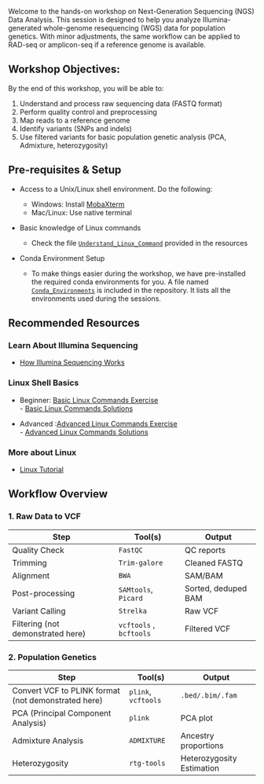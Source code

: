 Welcome to the hands-on workshop on Next-Generation Sequencing (NGS) Data Analysis. This session is designed to help you analyze Illumina-generated whole-genome resequencing (WGS) data for population genetics.
With minor adjustments, the same workflow can be applied to RAD-seq or amplicon-seq if a reference genome is available.

## Workshop Objectives: 

By the end of this workshop, you will be able to:

1. Understand and process raw sequencing data (FASTQ format)
2. Perform quality control and preprocessing
3. Map reads to a reference genome
4. Identify variants (SNPs and indels)
5. Use filtered variants for basic population genetic analysis (PCA, Admixture, heterozygosity)


## Pre-requisites & Setup

- Access to a Unix/Linux shell environment. Do the following:
  - Windows: Install [MobaXterm](https://mobaxterm.mobatek.net)  
  - Mac/Linux: Use native terminal  

- Basic knowledge of Linux commands  
  - Check the file [`Understand_Linux_Command`](https://github.com/PoODL-CES/GIAS2025_NCBS/blob/main/Understand_Linux_Command)
 provided in the resources  

- Conda Environment Setup  
  - To make things easier during the workshop, we have pre-installed the required conda environments for you. A file named [`Conda_Environments`](https://github.com/PoODL-CES/GIAS2025_NCBS/blob/main/Conda_Environments) is included in the repository. It lists all the environments used during the sessions.

## Recommended Resources

###  Learn About Illumina Sequencing

- [How Illumina Sequencing Works](https://www.youtube.com/watch?v=fCd6B5HRaZ8&t=238s)

###  Linux Shell Basics

- Beginner: [Basic Linux Commands Exercise](https://github.com/PoODL-CES/Genomics_learning_workshop/blob/main/Linux_basics.sh) \
            - [Basic Linux Commands Solutions](https://github.com/PoODL-CES/Genomics_learning_workshop/blob/main/Linux_basics_solutions.sh)

- Advanced :[Advanced Linux Commands Exercise](https://github.com/PoODL-CES/Genomics_learning_workshop/blob/main/Linux_advanced.sh) \
            - [Advanced Linux Commands Solutions](https://github.com/PoODL-CES/Genomics_learning_workshop/blob/main/Linux_advanced_solutions.sh)


### More about Linux

- [Linux Tutorial](https://ryanstutorials.net/linuxtutorial/navigation.php)


## Workflow Overview

### 1. Raw Data to VCF

| Step | Tool(s) | Output |
|------|---------|--------|
| Quality Check | `FastQC` | QC reports |
| Trimming | `Trim-galore` | Cleaned FASTQ |
| Alignment | `BWA`| SAM/BAM |
| Post-processing | `SAMtools`, `Picard` | Sorted, deduped BAM |
| Variant Calling |  `Strelka` | Raw VCF |
| Filtering (not demonstrated here) |  `vcftools` , `bcftools`| Filtered VCF |


### 2. Population Genetics

| Step | Tool(s) | Output |
|------|---------|--------|
| Convert VCF to PLINK format (not demonstrated here) | `plink`, `vcftools` | `.bed/.bim/.fam` |
| PCA (Principal Component Analysis) | `plink` | PCA plot |
| Admixture Analysis | `ADMIXTURE` | Ancestry proportions |
| Heterozygosity | `rtg-tools` | Heterozygosity Estimation |

